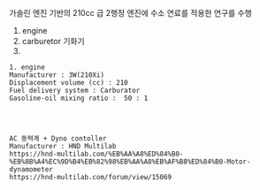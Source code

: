 
가솔린 엔진 기반의 210cc 급 2행정 엔진에 수소 연료를 적용한 연구를 수행

1. engine
2. carburetor 기화기
3. 

```
1. engine
Manufacturer : 3W(210Xi)
Displacement volume (cc) : 210
Fuel delivery system : Carburator
Gasoline-oil mixing ratio :  50 : 1



```

```

AC 동력계 + Dyno contoller
Manufacturer : HND Multilab
https://hnd-multilab.com/%EB%AA%A8%ED%84%B0-%EB%8B%A4%EC%9D%B4%EB%82%98%EB%AA%A8%EB%AF%B8%ED%84%B0-Motor-dynamometer
https://hnd-multilab.com/forum/view/15069

```
